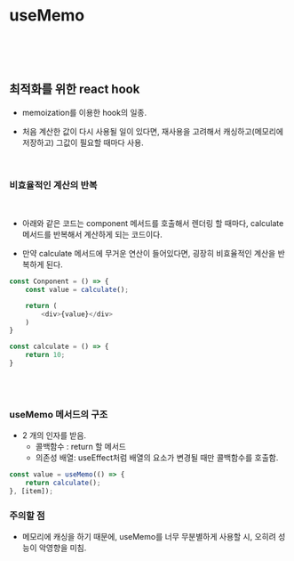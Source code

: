 # useMemo


<br>
<br>
<br>


## 최적화를 위한 react hook

* memoization를 이용한 hook의 일종.

* 처음 계산한 값이 다시 사용될 일이 있다면, 재사용을 고려해서 캐싱하고(메모리에 저장하고) 그값이 필요할 때마다 사용.

<br>

### 비효율적인 계산의 반복

<br>

* 아래와 같은 코드는 component 메서드를 호출해서 렌더링 할 때마다, calculate 메서드를 반복해서 계산하게 되는 코드이다.

* 만약 calculate 메서드에 무거운 연산이 들어있다면, 굉장히 비효율적인 계산을 반복하게 된다.

```js
const Conponent = () => {
    const value = calculate();

    return (
        <div>{value}</div>
    )
}

const calculate = () => {
    return 10;
}
```

<Br>
<Br>

### useMemo 메서드의 구조

* 2 개의 인자를 받음.
    - 콜백함수 : return 할 메서드
    - 의존성 배열: useEffect처럼 배열의 요소가 변경될 때만 콜백함수를 호출함.

```js
const value = useMemo(() => {
    return calculate();
}, [item]);
```


### 주의할 점

* 메모리에 캐싱을 하기 때문에, useMemo를 너무 무분별하게 사용할 시, 오히려 성능이 악영향을 미침. 




